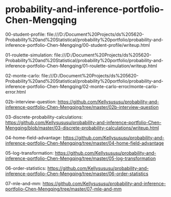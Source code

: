 # probability-and-inference-portfolio-Chen-Mengqing
00-student-profile:
file:///D:/Document%20Projects/ds%205620-Probability%20and%20Statistical/probability%20portfolio/probability-and-inference-portfolio-Chen-Mengqing/00-student-profile/writeup.html

01-roulette-simulation:
file:///D:/Document%20Projects/ds%205620-Probability%20and%20Statistical/probability%20portfolio/probability-and-inference-portfolio-Chen-Mengqing/01-roulette-simulation/writeup.html

02-monte-carlo:
file:///D:/Document%20Projects/ds%205620-Probability%20and%20Statistical/probability%20portfolio/probability-and-inference-portfolio-Chen-Mengqing/02-monte-carlo-error/monte-carlo-error.html

02b-interview-question:
https://github.com/Kellysususu/probability-and-inference-portfolio-Chen-Mengqing/tree/master/02b-interview-question

03-discrete-probability-calculations:
https://github.com/Kellysususu/probability-and-inference-portfolio-Chen-Mengqing/blob/master/03-discrete-probability-calculations/writeup.html

04-home-field-advantage:
https://github.com/Kellysususu/probability-and-inference-portfolio-Chen-Mengqing/tree/master/04-home-field-advantage


05-log-transformation:
https://github.com/Kellysususu/probability-and-inference-portfolio-Chen-Mengqing/tree/master/05-log-transformation

06-order-statistics:
https://github.com/Kellysususu/probability-and-inference-portfolio-Chen-Mengqing/tree/master/06-order-statistics

07-mle-and-mm:
https://github.com/Kellysususu/probability-and-inference-portfolio-Chen-Mengqing/tree/master/07-mle-and-mm